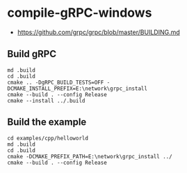 # compile-gRPC-windows

- https://github.com/grpc/grpc/blob/master/BUILDING.md


## Build gRPC
```
md .build
cd .build
cmake .. -DgRPC_BUILD_TESTS=OFF -DCMAKE_INSTALL_PREFIX=E:\network\grpc_install
cmake --build . --config Release
cmake --install ../.build
```

## Build the example
```
cd examples/cpp/helloworld
md .build
cd .build
cmake -DCMAKE_PREFIX_PATH=E:\network\grpc_install ../
cmake --build . --config Release
```
